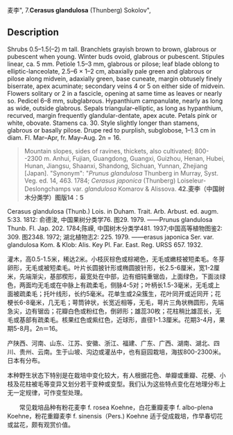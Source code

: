 麦李",
7.**Cerasus glandulosa** (Thunberg) Sokolov",

## Description
Shrubs 0.5–1.5(–2) m tall. Branchlets grayish brown to brown, glabrous or pubescent when young. Winter buds ovoid, glabrous or pubescent. Stipules linear, ca. 5 mm. Petiole 1.5–3 mm, glabrous or pilose; leaf blade oblong to elliptic-lanceolate, 2.5–6 × 1–2 cm, abaxially pale green and glabrous or pilose along midvein, adaxially green, base cuneate, margin obtusely finely biserrate, apex acuminate; secondary veins 4 or 5 on either side of midvein. Flowers solitary or 2 in a fascicle, opening at same time as leaves or nearly so. Pedicel 6–8 mm, subglabrous. Hypanthium campanulate, nearly as long as wide, outside glabrous. Sepals triangular-elliptic, as long as hypanthium, recurved, margin frequently glandular-dentate, apex acute. Petals pink or white, obovate. Stamens ca. 30. Style slightly longer than stamens, glabrous or basally pilose. Drupe red to purplish, subglobose, 1–1.3 cm in diam. Fl. Mar–Apr, fr. May–Aug. 2n = 16.

> Mountain slopes, sides of ravines, thickets, also cultivated; 800--2300 m. Anhui, Fujian, Guangdong, Guangxi, Guizhou, Henan, Hubei, Hunan, Jiangsu, Shaanxi, Shandong, Sichuan, Yunnan, Zhejiang [Japan].
  "Synonym": "*Prunus glandulosa* Thunberg in Murray, Syst. Veg. ed. 14, 463. 1784; *Cerasus japonica* (Thunberg) Loiseleur-Deslongchamps var. *glandulosa* Komarov &amp; Alissova.
**42.麦李（中国树木分类学）图版14：5**

Cerasus glandulosa (Thunb.) Lois. in Duham. Trait. Arb. Arbust. ed. augm. 5:33. 1812: 俞德浚, 中国果树分类学76. 图29. 1979. ——Prunus glandulosa Thunb. Fl. Jap. 202. 1784;陈嵘, 中国树木分类学481. 1937;中国高等植物图鉴2: 309. 图2348. 1972; 湖北植物志2: 225. 1979. ——erasus japonica Ser. var. glandulosa Kom. & Klob: Alis. Key Pl. Far. East. Reg. URSS 657. 1932.

灌木，高0.5-1.5米，稀达2米。小枝灰棕色或棕褐色，无毛或嫩枝被短柔毛。冬芽卵形，无毛或被短柔毛。叶片长圆披针形或椭圆披针形，长2.5-6厘米，宽1-2厘米，先端渐尖，基部楔形，最宽处在中部，边有细钝重锯齿，上面绿色，下面淡绿色，两面均无毛或在中脉上有疏柔毛，侧脉4-5对；叶柄长1.5-3毫米，无毛或上面被疏柔毛；托叶线形，长约5毫米。花单生或2朵簇生，花叶同开或近同开；花梗长6-8毫米，几无毛；萼筒钟状，长宽近相等，无毛，萼片三角状椭圆形，先端急尖，边有锯齿；花瓣白色或粉红色，倒卵形；雄蕊30枚；花柱稍比雄蕊长，无毛或基部有疏柔毛。核果红色或紫红色，近球形，直径1-1.3厘米。花期3-4月，果期5-8月。2n＝16。

产陕西、河南、山东、江苏、安徽、浙江、福建、广东、广西、湖南、湖北、四川、贵州、云南。生于山坡、沟边或灌丛中，也有庭园栽培，海拔800-2300米。日本有分布。

本种野生状态下特别是在栽培中变化较大，有人根据花色、单瓣或重瓣、花梗、小枝及花柱被毛等变异又划分若干变种或变型。我们认为这些特点变化在地理分布上无一定规律，可作变型处理。
<p style='text-indent:28px'>常见栽培品种有粉花麦李 f. rosea Koehne，白花重瓣麦李 f. albo-plena Koehne，粉花重瓣麦李 f. sinensis（Pers.) Koehne 适于促成栽培，作早春切花或盆花，颇有观赏价值。
